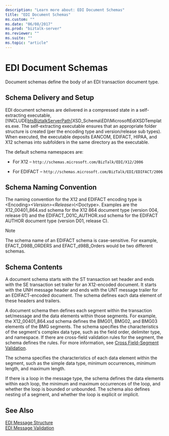 ```yaml
---
description: "Learn more about: EDI Document Schemas"
title: "EDI Document Schemas"
ms.custom: ""
ms.date: "06/08/2017"
ms.prod: "biztalk-server"
ms.reviewer: ""
ms.suite: ""
ms.topic: "article"
---
```

# EDI Document Schemas
Document schemas define the body of an EDI transaction document type.  
  
## Schema Delivery and Setup  
 EDI document schemas are delivered in a compressed state in a self-extracting executable, [!INCLUDE[btsBiztalkServerPath](../includes/btsbiztalkserverpath-md.md)]XSD_Schema\EDI\MicrosoftEdiXSDTemplates.exe. The self-extracting executable ensures that an appropriate folder structure is created (per the encoding type and version/release sub types). When executed, the executable deposits EANCOM, EDIFACT, HIPAA, and X12 schemas into subfolders in the same directory as the executable.  
  
 The default schema namespaces are:  
  
-   For X12 – `http://schemas.microsoft.com/BizTalk/EDI/X12/2006`  
  
-   For EDIFACT – `http://schemas.microsoft.com/BizTalk/EDI/EDIFACT/2006`  
  
## Schema Naming Convention  
 The naming convention for the X12 and EDIFACT encoding type is \<Encoding\>*\<Version\>\<Release\>\\*\<Doctype\>. Examples are the X12_00401_864.xsd schema for the X12 864 document type (version 004, release 01) and the EDIFACT_D01C_AUTHOR.xsd schema for the EDIFACT AUTHOR document type (version D01, release C).  
  
> [!NOTE]
>  The schema name of an EDIFACT schema is case-sensitive. For example, EFACT_D98B_ORDERS and EFACT_d98B_Orders would be two different schemas.  
  
## Schema Contents  
 A document schema starts with the ST transaction set header and ends with the SE transaction set trailer for an X12-encoded document. It starts with the UNH message header and ends with the UNT message trailer for an EDIFACT-encoded document. The schema defines each data element of these headers and trailers.  
  
 A document schema then defines each segment within the transaction set/message and the data elements within those segments. For example, the X12_00401_864.xsd schema defines the BMG01, BMG02, and BMG03 elements of the BMG segments. The schema specifies the characteristics of the segment's complex data type, such as the field order, delimiter type, and namespace. If there are cross-field validation rules for the segment, the schema defines the rules. For more information, see [Cross Field-Segment Validation](../core/cross-field-segment-validation.md).  
  
 The schema specifies the characteristics of each data element within the segment, such as the simple data type, minimum occurrences, minimum length, and maximum length.  
  
 If there is a loop in the message type, the schema defines the data elements within each loop, the minimum and maximum occurrences of the loop, and whether the loop is bounded or unbounded. The schema also defines nesting of a segment, and whether the loop is explicit or implicit.  
  
## See Also  
 [EDI Message Structure](../core/edi-message-structure.md)   
 [EDI Message Validation](../core/edi-message-validation.md)
